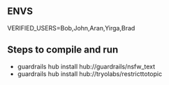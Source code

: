 
ENVS
-----
VERIFIED_USERS=Bob,John,Aran,Yirga,Brad

Steps to compile and run
--------------------------
- guardrails hub install hub://guardrails/nsfw_text
- guardrails hub install hub://tryolabs/restricttotopic